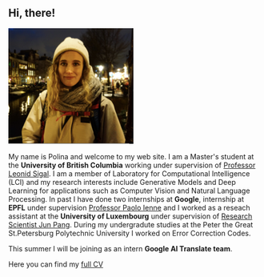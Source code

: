 ## Hi, there!
<img src="https://github.com/zpolina/zpolina.github.io/blob/master/portrait.png?raw=true" width="250">

My name is Polina and welcome to my web site. I am a Master's student at the **University of British Columbia** working under supervision of [Professor Leonid Sigal](https://www.cs.ubc.ca/~lsigal/). I am a member of Laboratory for Computational Intelligence (LCI) and my research interests include Generative Models and Deep Learning for applications such as Computer Vision and Natural Language Processing. In past I have done two internships at **Google**, internship at **EPFL** under supervision [Professor Paolo Ienne](https://people.epfl.ch/paolo.ienne) and I worked as a reseach assistant at the **University of Luxembourg** under supervision of [Research Scientist Jun Pang](http://satoss.uni.lu/members/jun/). During my undergradute studies at the Peter the Great St.Petersburg Polytechnic University I worked on Error Correction Codes.

This summer I will be joining as an intern **Google AI Translate team**.

Here you can find my [full CV](http://docs.google.com/gview?url=https://github.com/zpolina/zpolina.github.io/raw/master/LatestCVPolinaZablotskaia.pdf&embedded=true)

